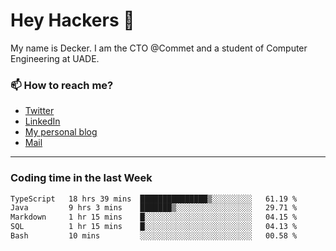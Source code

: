 # Hey Hackers 👋

My name is Decker. I am the CTO @Commet and a student of Computer Engineering at UADE.

### 📫 How to reach me?
- [Twitter](https://x.com/0xDecker) 
- [LinkedIn](https://www.linkedin.com/in/decker-urbano/) 
- [My personal blog](http://decker.sh) 
- [Mail](mailto:me@decker.sh)

---

### Coding time in the last Week

<!--START_SECTION:waka-->

```txt
TypeScript   18 hrs 39 mins  ███████████████▒░░░░░░░░░   61.19 %
Java         9 hrs 3 mins    ███████▒░░░░░░░░░░░░░░░░░   29.71 %
Markdown     1 hr 15 mins    █░░░░░░░░░░░░░░░░░░░░░░░░   04.15 %
SQL          1 hr 15 mins    █░░░░░░░░░░░░░░░░░░░░░░░░   04.13 %
Bash         10 mins         ░░░░░░░░░░░░░░░░░░░░░░░░░   00.58 %
```

<!--END_SECTION:waka-->
